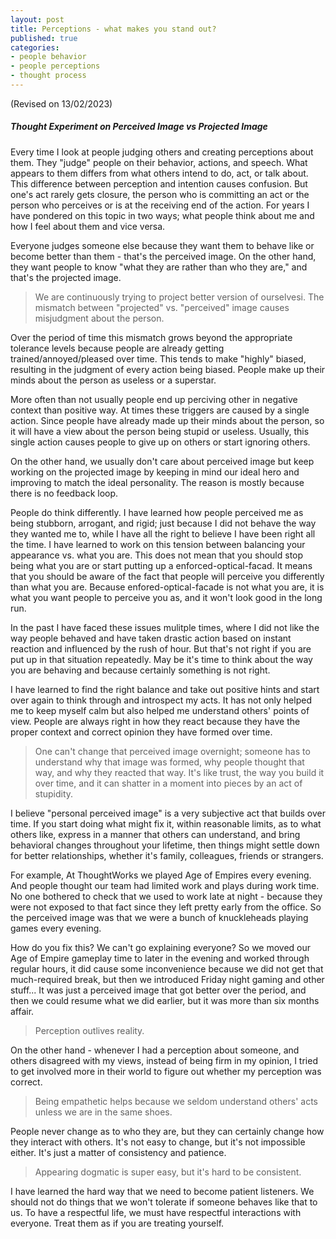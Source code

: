 ```yaml
---
layout: post
title: Perceptions - what makes you stand out?
published: true
categories:
- people behavior
- people perceptions
- thought process
---
```


(Revised on 13/02/2023)

##### Thought Experiment on Perceived Image vs Projected Image

Every time I look at people judging others and creating perceptions about them. They "judge" people on their behavior, actions, and speech. What appears to them differs from what others intend to do, act, or talk about. This difference between perception and intention causes confusion. But one's act rarely gets closure, the person who is committing an act or the person who perceives or is at the receiving end of the action. For years I have pondered on this topic in two ways; what people think about me and how I feel about them and vice versa.

Everyone judges someone else because they want them to behave like or become better than them - that's the perceived image. On the other hand, they want people to know "what they are rather than who they are," and that's the projected image.

> We are continuously trying to project better version of ourselvesi. The mismatch between "projected" vs. "perceived" image causes misjudgment about the person.

Over the period of time this mismatch grows beyond the appropriate tolerance levels because people are already getting trained/annoyed/pleased over time. This tends to make "highly" biased, resulting in the judgment of every action being biased. People make up their minds about the person as useless or a superstar.

More often than not usually people end up perciving other in negative context than positive way. At times these triggers are caused by a single action. Since people have already made up their minds about the person, so it will have a view about the person being stupid or useless. Usually, this single action causes people to give up on others or start ignoring others.

On the other hand, we usually don't care about perceived image but keep working on the projected image by keeping in mind our ideal hero and improving to match the ideal personality. The reason is mostly because there is no feedback loop. 

People do think differently. I have learned how people perceived me as being stubborn, arrogant, and rigid; just because I did not behave the way they wanted me to, while I have all the right to believe I have been right all the time. I have learned to work on this tension between balancing your appearance vs. what you are. This does not mean that you should stop being what you are or start putting up a enforced-optical-facad. It means that you should be aware of the fact that people will perceive you differently than what you are. Because enfored-optical-facade is not what you are, it is what you want people to perceive you as, and it won't look good in the long run.

In the past I have faced these issues mulitple times, where I did not like the way people behaved and have taken drastic action based on instant reaction and influenced by the rush of hour. But that's not right if you are put up in that situation repeatedly. May be it's time to think about the way you are behaving and because certainly something is not right.

I have learned to find the right balance and take out positive hints and start over again to think through and introspect my acts. It has not only helped me to keep myself calm but also helped me understand others' points of view. People are always right in how they react because they have the proper context and correct opinion they have formed over time.

> One can't change that perceived image overnight; someone has to understand why that image was formed, why people thought that way, and why they reacted that way. It's like trust, the way you build it over time, and it can shatter in a moment into pieces by an act of stupidity.

I believe "personal perceived image" is a very subjective act that builds over time. If you start doing what might fix it, within reasonable limits, as to what others like, express in a manner that others can understand, and bring behavioral changes throughout your lifetime, then things might settle down for better relationships, whether it's family, colleagues, friends or strangers.

For example, At ThoughtWorks we played Age of Empires every evening. And people thought our team had limited work and plays during work time. No one bothered to check that we used to work late at night - because they were not exposed to that fact since they left pretty early from the office. So the perceived image was that we were a bunch of knuckleheads playing games every evening. 

How do you fix this? We can't go explaining everyone? So we moved our Age of Empire gameplay time to later in the evening and worked through regular hours, it did cause some inconvenience because we did not get that much-required break, but then we introduced Friday night gaming and other stuff... It was just a perceived image that got better over the period, and then we could resume what we did earlier, but it was more than six months affair. 

> Perception outlives reality.

On the other hand - whenever I had a perception about someone, and others disagreed with my views, instead of being firm in my opinion, I tried to get involved more in their world to figure out whether my perception was correct.

> Being empathetic helps because we seldom understand others' acts unless we are in the same shoes.

People never change as to who they are, but they can certainly change how they interact with others. It's not easy to change, but it's not impossible either. It's just a matter of consistency and patience.

> Appearing dogmatic is super easy, but it's hard to be consistent.

I have learned the hard way that we need to become patient listeners. We should not do things that we won't tolerate if someone behaves like that to us. To have a respectful life, we must have respectful interactions with everyone. Treat them as if you are treating yourself.

